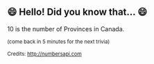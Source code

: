 ## :smile: Hello! Did you know that... :smile:
10 is the number of Provinces in Canada.

<sup>(come back in 5 minutes for the next trivia)</sup>


<sup>Credits: http://numbersapi.com</sup>

